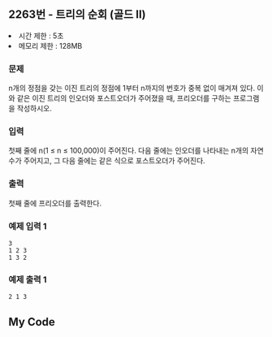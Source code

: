 ## 2263번 - 트리의 순회 (골드 II)

<li>시간 제한 : 5초</li>
<li>메모리 제한 : 128MB</li>

### 문제
n개의 정점을 갖는 이진 트리의 정점에 1부터 n까지의 번호가 중복 없이 매겨져 있다. 이와 같은 이진 트리의 인오더와 포스트오더가 주어졌을 때, 프리오더를 구하는 프로그램을 작성하시오.<br>

### 입력
첫째 줄에 n(1 ≤ n ≤ 100,000)이 주어진다. 다음 줄에는 인오더를 나타내는 n개의 자연수가 주어지고, 그 다음 줄에는 같은 식으로 포스트오더가 주어진다.<br>

### 출력
첫째 줄에 프리오더를 출력한다.<br>

### 예제 입력 1
```
3
1 2 3
1 3 2
```
### 예제 출력 1
```
2 1 3
```


## My Code
```
```
